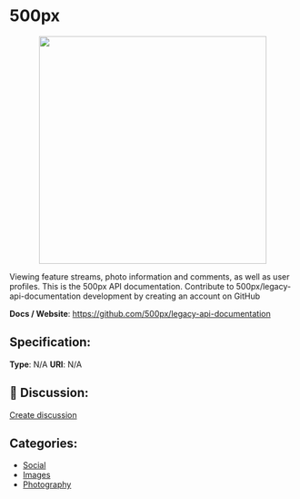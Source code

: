 # 500px
<p align="center">
    <img width="400" src="https://raw.githubusercontent.com/apis-list/apis-list/apis/500px/logo_256x256.png" />
</p>

Viewing feature streams, photo information and comments, as well as user profiles. This is the 500px API documentation. Contribute to 500px/legacy-api-documentation development by creating an account on GitHub

**Docs / Website**: https://github.com/500px/legacy-api-documentation

## Specification:
**Type**:  N/A 
**URI**:  N/A 

## 💬 Discussion:
[Create discussion](link)

## Categories:
- [Social](https://github.com/apis-list/apis-list#social)
- [Images](https://github.com/apis-list/apis-list#images)
- [Photography](https://github.com/apis-list/apis-list#photography)





